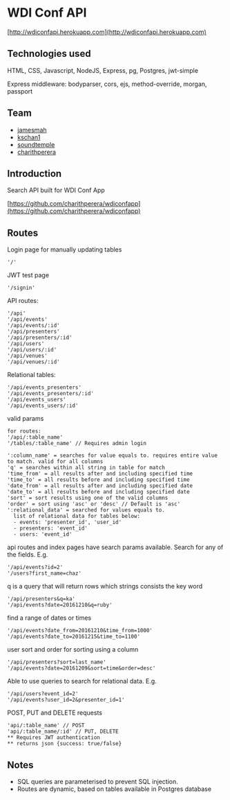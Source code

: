 # WDI Conf API
[http://wdiconfapi.herokuapp.com](http://wdiconfapi.herokuapp.com)

## Technologies used
HTML, CSS, Javascript, NodeJS, Express, pg, Postgres, jwt-simple

Express middleware: bodyparser, cors, ejs, method-override, morgan, passport

## Team
* [jamesmah](https://github.com/jamesmah)
* [kschan1](https://github.com/kschan1)
* [soundtemple](https://github.com/soundtemple)
* [charithperera](https://github.com/charithperera)

## Introduction

Search API built for WDI Conf App

[https://github.com/charithperera/wdiconfapp](https://github.com/charithperera/wdiconfapp)

## Routes

Login page for manually updating tables
```
'/'
```

JWT test page
```
'/signin'
```

API routes:
```
'/api'
'/api/events'
'/api/events/:id'
'/api/presenters'
'/api/presenters/:id'
'/api/users'
'/api/users/:id'
'/api/venues'
'/api/venues/:id'
```

Relational tables:
```
'/api/events_presenters'
'/api/events_presenters/:id'
'/api/events_users'
'/api/events_users/:id'
```

valid params
```
for routes:
'/api/:table_name'
'/tables/:table_name' // Requires admin login

':column_name' = searches for value equals to. requires entire value to match. valid for all columns
'q' = searches within all string in table for match
'time_from' = all results after and including specified time
'time_to' = all results before and including specified time
'date_from' = all results after and including specified date
'date_to' = all results before and including specified date
'sort' = sort results using one of the valid columns
'order' = sort using 'asc' or 'desc' // Default is 'asc'
':relational_data' = searched for values equals to.
  list of relational data for tables below:
  - events: 'presenter_id', 'user_id'
  - presenters: 'event_id'
  - users: 'event_id'
```

api routes and index pages have search params available. Search for any of the fields. E.g.
```
'/api/events?id=2'
'/users?first_name=chaz'
```

q is a query that will return rows which strings consists the key word
```
'/api/presenters&q=ka'
'/api/events?date=20161210&q=ruby'
```

find a range of dates or times
```
'/api/events?date_from=20161210&time_from=1000'
'/api/events?date_to=20161215&time_to=1100'
```

user sort and order for sorting using a column
```
'/api/presenters?sort=last_name'
'/api/events?date=20161209&sort=time&order=desc'
```

Able to use queries to search for relational data. E.g.
```
'/api/users?event_id=2'
'/api/events?user_id=2&presenter_id=1'
```

POST, PUT and DELETE requests
```
'api/:table_name' // POST
'api/:table_name/:id' // PUT, DELETE
** Requires JWT authentication
** returns json {success: true/false}
```

## Notes
* SQL queries are parameterised to prevent SQL injection.
* Routes are dynamic, based on tables available in Postgres database
